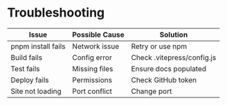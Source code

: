 # Troubleshooting

| Issue | Possible Cause | Solution |
|-------|----------------|----------|
| pnpm install fails | Network issue | Retry or use npm |
| Build fails | Config error | Check .vitepress/config.js |
| Test fails | Missing files | Ensure docs populated |
| Deploy fails | Permissions | Check GitHub token |
| Site not loading | Port conflict | Change port |
